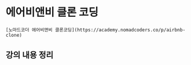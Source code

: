 # 에어비앤비 클론 코딩

```
[노마드코더 에어비앤비 클론코딩](https://academy.nomadcoders.co/p/airbnb-clone)
```

## 강의 내용 정리
